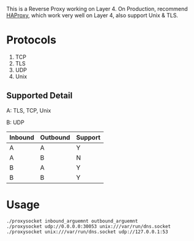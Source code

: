 This is a Reverse Proxy working on Layer 4. On Production, recommend [HAProxy](https://github.com/haproxy/haproxy), which work very well on Layer 4, also support Unix & TLS.

# Protocols

1. TCP
2. TLS
3. UDP
4. Unix

## Supported Detail

A: TLS, TCP, Unix

B: UDP

| Inbound | Outbound | Support |
| -- | -- | -- |
| A | A | Y |
| A | B | N |
| B | A | Y |
| B | B | Y |



# Usage
```
./proxysocket inbound_arguemnt outbound_arguemnt
./proxysocket udp://0.0.0.0:30053 unix:///var/run/dns.socket
./proxysocket unix:///var/run/dns.socket udp://127.0.0.1:53
```
